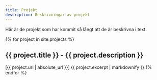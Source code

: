 ```yaml
---
title: Projekt
description: Beskrivningar av projekt
---
```


Här är de projekt som har kommit så långt att de är beskrivna i text.

{% for project in site.projects %}
## {{ project.title }} - {{ project.description }}
[{{ project.url | absolute_url }}]
{{ project.excerpt | markdownify }}
{% endfor %}
